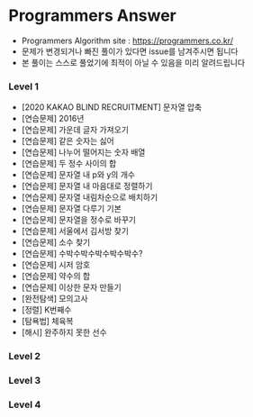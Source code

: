 # Programmers Answer
- Programmers Algorithm site : <https://programmers.co.kr/>
- 문제가 변경되거나 빠진 풀이가 있다면 issue를 남겨주시면 됩니다
- 본 풀이는 스스로 풀었기에 최적이 아닐 수 있음을 미리 알려드립니다

### Level 1
- [2020 KAKAO BLIND RECRUITMENT] 문자열 압축
- [연습문제] 2016년
- [연습문제] 가운데 글자 가져오기
- [연습문제] 같은 숫자는 싫어
- [연습문제] 나누어 떨어지는 숫자 배열
- [연습문제] 두 정수 사이의 합
- [연습문제] 문자열 내 p와 y의 개수
- [연습문제] 문자열 내 마음대로 정렬하기
- [연습문제] 문자열 내림차순으로 배치하기
- [연습문제] 문자열 다루기 기본
- [연습문제] 문자열을 정수로 바꾸기
- [연습문제] 서울에서 김서방 찾기
- [연습문제] 소수 찾기
- [연습문제] 수박수박수박수박수박수?
- [연습문제] 시저 암호
- [연습문제] 약수의 합
- [연습문제] 이상한 문자 만들기
- [완전탐색] 모의고사
- [정렬] K번째수
- [탐욕법] 체육복
- [해시] 완주하지 못한 선수


### Level 2

### Level 3

### Level 4
